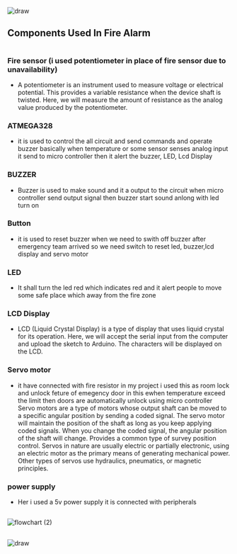 
![draw](https://user-images.githubusercontent.com/98829237/156922691-f06d3071-48d1-4384-841f-d8b01ca31d5e.png)
##


## Components Used In Fire Alarm
#
### Fire sensor (i used potentiometer in place of fire sensor due to unavailability)
 * A potentiometer is an instrument used to measure voltage or electrical potential. This provides a variable resistance when the device shaft is twisted. Here, we will measure the amount of resistance as the analog value produced by the potentiometer.



### ATMEGA328
 * it is used to control the all circuit and send commands and operate buzzer basically when temperature or some sensor senses analog input it send to micro
 controller then it alert the buzzer, LED, Lcd Display     

### BUZZER
 * Buzzer is used to make sound and it a output to the circuit when micro controller send output signal then buzzer start sound anlong with led turn on

### Button
 * it is used to reset buzzer when we need to swith off buzzer after emergency team arrived so we need switch to reset led, buzzer,lcd display and servo motor
### LED
* It shall turn the led red which indicates red and it alert people to move some safe place which away from the fire zone
### LCD Display
*  LCD (Liquid Crystal Display) is a type of display that uses liquid crystal for its operation. Here, we will accept the serial input from the computer and upload the sketch to Arduino. The characters will be displayed on the LCD.

### Servo motor 
 * it have connected with fire resistor in my project i used this as room lock and unlock feture of emegency door in this ewhen temperature exceed the limit then doors are automatically unlock using micro controller Servo motors are a type of motors whose output shaft can be moved to a specific angular position by sending a coded signal. The servo motor will maintain the position of the shaft as long as you keep applying coded signals. When you change the coded signal, the angular position of the shaft will change.
Provides a common type of survey position control. Servos in nature are usually electric or partially electronic, using an electric motor as the primary means of generating mechanical power. Other types of servos use hydraulics, pneumatics, or magnetic principles.

### power supply
 * Her i used a 5v power supply it is connected with peripherals
##
![flowchart (2)](https://user-images.githubusercontent.com/98829237/156927005-73d2a261-c01e-406d-bf6f-fd987e6f0bcb.png)

 ##
![draw](https://user-images.githubusercontent.com/98829237/154841779-da2af976-0328-4623-9cd5-789a9e0bdaa2.png)



